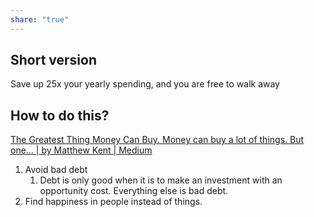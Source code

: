 ```yaml
---
share: "true"
---
```

## Short version
Save up 25x your yearly spending, and you are free to walk away

## How to do this?
[The Greatest Thing Money Can Buy. Money can buy a lot of things. But one… | by Matthew Kent | Medium](https://thematthewkent.medium.com/the-greatest-thing-money-can-buy-5f6fd8dae1bf)

1. Avoid bad debt
	1. Debt is only good when it is to make an investment with an opportunity cost. Everything else is bad debt. 
2. Find happiness in people instead of things. 

